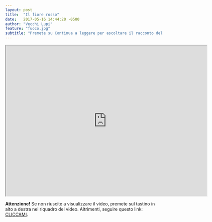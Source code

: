 ```yaml
---
layout: post
title:  "Il fiore rosso"
date:   2017-05-16 14:44:20 -0500
author: "Vecchi Lupi"
feature: "fuoco.jpg"
subtitle: "Premete su Continua a leggere per ascoltare il racconto del fiore rosso!"
---
```


<div align="center">
<iframe src="https://drive.google.com/file/d/1g7SYwBE-npbwws2ph_G_lvnmUL0tO0MZ/preview" width="640" height="480"></iframe>
</div>
<p>
<b>Attenzione!</b> Se non riuscite a visualizzare il video, premete sul tastino in alto a destra nel riquadro del video. Altrimenti, seguire questo link: <a href="https://drive.google.com/file/d/1g7SYwBE-npbwws2ph_G_lvnmUL0tO0MZ/view" target="_blank">CLICCAMI</a>.</p>

[jekyll-docs]: https://jekyllrb.com/docs/home
[jekyll-gh]:   https://github.com/jekyll/jekyll
[jekyll-talk]: https://talk.jekyllrb.com/
